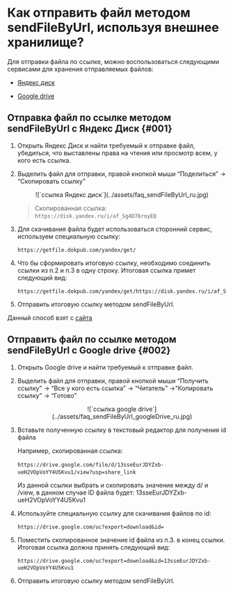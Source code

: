 # Как отправить файл методом sendFileByUrl, используя внешнее хранилище?

Для отправки файла по ссылке, можно воспользоваться следующими сервисами для хранения отправляемых файлов:

- [Яндекс диск](#001)

- [Google drive](#002)

## Отправка файл по ссылке методом sendFileByUrl с Яндекс Диск {#001}

1. Открыть Яндекс Диск и найти требуемый к отправке файл, убедиться, что выставлены права на чтения или просмотр всем, у кого есть ссылка.

2. Выделить файл для отправки, правой кнопкой мыши “Поделиться” -> “Скопировать ссылку”

    <center>![`ссылка Яндекс диск`](../assets/faq_sendFileByUrl_ru.jpg)</center>

    > Cкопированная ссылка: `https://disk.yandex.ru/i/af_Sg4D76royEQ`

3. Для скачивания файла будет использоваться сторонний сервис, используем специальную ссылку:

    ```
    https://getfile.dokpub.com/yandex/get/
    ```

4. Что бы сформировать итоговую ссылку, необходимо соединить ссылки из п.2 и п.3 в одну строку. Итоговая ссылка примет следующий вид:

    ```
    https://getfile.dokpub.com/yandex/get/https://disk.yandex.ru/i/af_Sg4D76royEQ
    ```

5. Отправить итоговую ссылку методом sendFileByUrl.

Данный способ взят с [сайта](https://getfile.dokpub.com)


## Отправить файл по ссылке методом sendFileByUrl с Google drive {#002}

1. Открыть Google drive и найти требуемый к отправке файл.

2. Выделить файл для отправки, правой кнопкой мыши “Получить ссылку” -> “Все у кого есть ссылка” -> “Читатель” ->“Копировать ссылку” -> “Готово”

    <center>![`ссылка google drive`](../assets/faq_sendFileByUrl_googleDrive_ru.jpg)</center>

3. Вставьте полученную ссылку в текстовый редактор для получения id файла

    Например, скопированная ссылка:

    `https://drive.google.com/file/d/13sseEurJDYZxb-ueH2VOpVoYY4U5Kvu1/view?usp=share_link`

    Из данной ссылки выбрать и скопировать значение между d/ и /view, в данном случае ID файла будет: 13sseEurJDYZxb-ueH2VOpVoYY4U5Kvu1

4. Используйте специальную ссылку для скачивания файлов по id:

    ```
    https://drive.google.com/uc?export=download&id=
    ```

5. Поместить скопированное значение id файла из п.3. в конец ссылки. Итоговая ссылка должна принять следующий вид:

    ```
    https://drive.google.com/uc?export=download&id=13sseEurJDYZxb-ueH2VOpVoYY4U5Kvu1
    ```

6. Отправить итоговую ссылку методом sendFileByUrl.